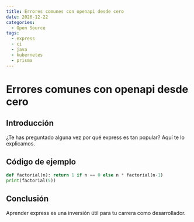 ```yaml
---
title: Errores comunes con openapi desde cero
date: 2026-12-22
categories:
  - Open Source
tags:
  - express
  - ci
  - java
  - kubernetes
  - prisma
---
```


# Errores comunes con openapi desde cero

## Introducción

¿Te has preguntado alguna vez por qué express es tan popular? Aquí te lo explicamos.

## Código de ejemplo

```python
def factorial(n): return 1 if n == 0 else n * factorial(n-1)
print(factorial(5))
```

## Conclusión

Aprender express es una inversión útil para tu carrera como desarrollador.